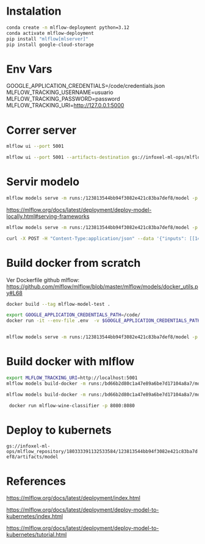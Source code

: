 
# Instalation
```bash
conda create -n mlflow-deployment python=3.12
conda activate mlflow-deployment
pip install "mlflow[mlserver]"
pip install google-cloud-storage
```

# Env Vars
GOOGLE_APPLICATION_CREDENTIALS=/code/credentials.json
MLFLOW_TRACKING_USERNAME=usuario
MLFLOW_TRACKING_PASSWORD=password
MLFLOW_TRACKING_URI=http://127.0.0.1:5000


# Correr server
```bash
mlflow ui --port 5001

mlflow ui --port 5001 --artifacts-destination gs://infoxel-ml-ops/mlflow_repository
```

# Servir modelo
```bash
mlflow models serve -m runs:/123813544bb94f3082e421c83ba7def8/model -p 1234 --enable-mlserver --no-conda
```


https://mlflow.org/docs/latest/deployment/deploy-model-locally.html#serving-frameworks

```bash
mlflow models serve -m runs:/123813544bb94f3082e421c83ba7def8/model -p 1234 --no-conda
```



 ```bash
 curl -X POST -H "Content-Type:application/json" --data '{"inputs": [[14.23, 1.71, 2.43, 15.6, 127.0, 2.8, 3.06, 0.28, 2.29, 5.64, 1.04, 3.92, 1065.0]]}' http://127.0.0.1:1234/invocations
 ```

# Build docker from scratch
Ver Dockerfile
github mlflow: https://github.com/mlflow/mlflow/blob/master/mlflow/models/docker_utils.py#L68

```bash
docker build --tag mlflow-model-test .

export GOOGLE_APPLICATION_CREDENTIALS_PATH=/code/
docker run -it --env-file .env  -v $GOOGLE_APPLICATION_CREDENTIALS_PATH:/home/code/ -p 1234:1234 mlflow-model-test /bin/bash 


mlflow models serve -m runs:/123813544bb94f3082e421c83ba7def8/model -p 1234 -h 0.0.0.0 --enable-mlserver --env-manager local
```


# Build docker with mlflow
```bash
export MLFLOW_TRACKING_URI=http://localhost:5001
mlflow models build-docker -m runs:/bd66b2d80c1a47e89a6be7d17104a8a7/model -n <your_dockerhub_user_name>/mlflow-wine-classifier --enable-mlserver

mlflow models build-docker -m runs:/bd66b2d80c1a47e89a6be7d17104a8a7/model -n mlflow-wine-classifier --enable-mlserver
```

```bash
 docker run mlflow-wine-classifier -p 8080:8080
```

 # Deploy to kubernets
 `gs://infoxel-ml-ops/mlflow_repository/180333391132533584/123813544bb94f3082e421c83ba7def8/artifacts/model`


# References
https://mlflow.org/docs/latest/deployment/index.html

https://mlflow.org/docs/latest/deployment/deploy-model-to-kubernetes/index.html

https://mlflow.org/docs/latest/deployment/deploy-model-to-kubernetes/tutorial.html
